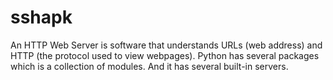 # sshapk
  An HTTP Web Server is software that understands URLs (web address) and HTTP (the protocol used to view webpages). Python has several packages which is a collection of modules. And it has several built-in servers. 
